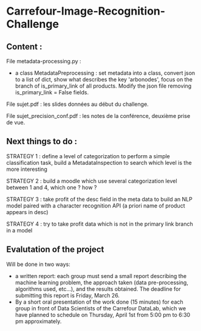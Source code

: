 # Carrefour-Image-Recognition-Challenge

## Content : 

File metadata-processing.py : 
* a class MetadataPreprocessing : set metadata into a class, convert json to a list of dict, show what describes the key 'arbonodes', focus on the branch of is_primary_link of all products. Modify the json file removing is_primary_link = False fields.

File sujet.pdf : les slides données au début du challenge.

File sujet_precision_conf.pdf : les notes de la conférence, deuxième prise de vue.

## Next things to do :

STRATEGY 1 : define a level of categorization to perform a simple classification task, build a MetadataInspection to search which level is the more interesting 

STRATEGY 2 : build a moodle which use several categorization level between 1 and 4, which one ? how ? 

STRATEGY 3 : take profit of the desc field in the meta data to build an NLP model paired with a character recognition API (a priori name of product appears in desc)

STRATEGY 4 : try to take profit data which is not in the primary link branch in a model 

## Evalutation of the project

 Will be done in two ways: 
- a written report: each group must send a small report describing the machine learning problem, the approach taken (data pre-processing, algorithms used, etc...), and the results obtained. The deadline for submitting this report is Friday, March 26. 
- By a short oral presentation of the work done (15 minutes) for each group in front of Data Scientists of the Carrefour DataLab, which we have planned to schedule on Thursday, April 1st from 5:00 pm to 6:30 pm approximately. 
